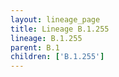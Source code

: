 ```yaml
---
layout: lineage_page
title: Lineage B.1.255
lineage: B.1.255
parent: B.1
children: ['B.1.255']
---
```

